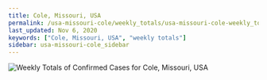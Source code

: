 ```yaml
---
title: Cole, Missouri, USA
permalink: /usa-missouri-cole/weekly_totals/usa-missouri-cole-weekly_totals.html
last_updated: Nov 6, 2020
keywords: ["Cole, Missouri, USA", "weekly totals"]
sidebar: usa-missouri-cole_sidebar
---
```


![Weekly Totals of Confirmed Cases for Cole, Missouri, USA](/covid_tracker/images/graphs/usa-missouri-cole-weekly_totals_graph.png)
